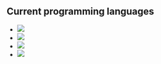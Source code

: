 ## Current programming languages
* ![](https://img.shields.io/badge/Arduino-Wire-blue)
* ![](https://img.shields.io/badge/Python-cPython_3.x-green)
* ![](https://img.shields.io/badge/CircuitPython-CircuitPython-blueviolet)
* ![](https://img.shields.io/badge/CSharp-CSharp-red)
